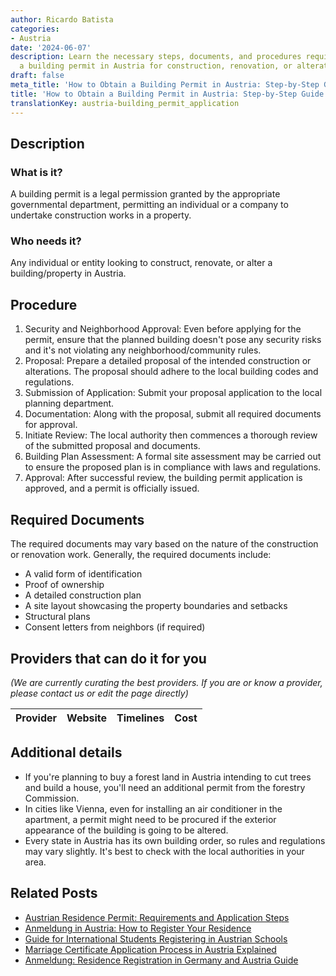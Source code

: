 ```yaml
---
author: Ricardo Batista
categories:
- Austria
date: '2024-06-07'
description: Learn the necessary steps, documents, and procedures required to obtain
  a building permit in Austria for construction, renovation, or alteration projects.
draft: false
meta_title: 'How to Obtain a Building Permit in Austria: Step-by-Step Guide'
title: 'How to Obtain a Building Permit in Austria: Step-by-Step Guide'
translationKey: austria-building_permit_application
---
```





## Description
### What is it?
A building permit is a legal permission granted by the appropriate governmental department, permitting an individual or a company to undertake construction works in a property. 

### Who needs it?
Any individual or entity looking to construct, renovate, or alter a building/property in Austria.

## Procedure

1. Security and Neighborhood Approval: Even before applying for the permit, ensure that the planned building doesn't pose any security risks and it's not violating any neighborhood/community rules.
2. Proposal: Prepare a detailed proposal of the intended construction or alterations. The proposal should adhere to the local building codes and regulations.
3. Submission of Application: Submit your proposal application to the local planning department.
4. Documentation: Along with the proposal, submit all required documents for approval.
5. Initiate Review: The local authority then commences a thorough review of the submitted proposal and documents.
6. Building Plan Assessment: A formal site assessment may be carried out to ensure the proposed plan is in compliance with laws and regulations.
7. Approval: After successful review, the building permit application is approved, and a permit is officially issued.

## Required Documents
The required documents may vary based on the nature of the construction or renovation work. Generally, the required documents include:

- A valid form of identification
- Proof of ownership
- A detailed construction plan
- A site layout showcasing the property boundaries and setbacks
- Structural plans
- Consent letters from neighbors (if required)

## Providers that can do it for you

_(We are currently curating the best providers. If you are or know a provider, please contact us or edit the page directly)_

| Provider        |     Website     |     Timelines    |       Cost      |
| --------------- | --------------- |  :-------------: | :-------------: |

## Additional details
- If you're planning to buy a forest land in Austria intending to cut trees and build a house, you'll need an additional permit from the forestry Commission.
- In cities like Vienna, even for installing an air conditioner in the apartment, a permit might need to be procured if the exterior appearance of the building is going to be altered.
- Every state in Austria has its own building order, so rules and regulations may vary slightly. It's best to check with the local authorities in your area.


## Related Posts

- [Austrian Residence Permit: Requirements and Application Steps](https://tramitit.com/guides/austria/residence_permit_application/)
- [Anmeldung in Austria: How to Register Your Residence](https://tramitit.com/guides/austria/registration_information/)
- [Guide for International Students Registering in Austrian Schools](https://tramitit.com/guides/austria/school_registration/)
- [Marriage Certificate Application Process in Austria Explained](https://tramitit.com/guides/austria/marriage_certificate_application/)
- [Anmeldung: Residence Registration in Germany and Austria Guide](https://tramitit.com/guides/austria/residence_registration/)